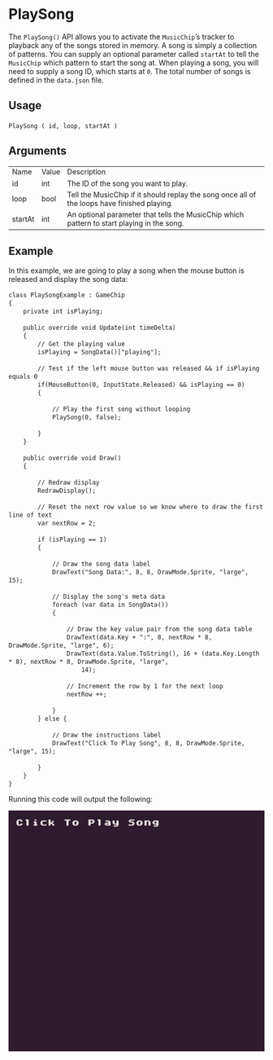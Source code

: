 # PlaySong

The `PlaySong()` API allows you to activate the `MusicChip`’s tracker to playback any of the songs stored in memory. A song is simply a collection of patterns. You can supply an optional parameter called `startAt` to tell the `MusicChip` which pattern to start the song at. When playing a song, you will need to supply a song ID, which starts at `0`. The total number of songs is defined in the `data.json` file.

## Usage

`PlaySong ( id, loop, startAt )`

## Arguments

<table>
  <tr>
    <td>Name</td>
    <td>Value</td>
    <td>Description</td>
  </tr>
  <tr>
    <td>id</td>
    <td>int</td>
    <td>The ID of the song you want to play.</td>
  </tr>
  <tr>
    <td>loop</td>
    <td>bool</td>
    <td>Tell the MusicChip if it should replay the song once all of the loops have finished playing.</td>
  </tr>
  <tr>
    <td>startAt</td>
    <td>int</td>
    <td>An optional parameter that tells the MusicChip which pattern to start playing in the song.</td>
  </tr>
</table>


## Example

In this example, we are going to play a song when the mouse button is released and display the song data:

    class PlaySongExample : GameChip
    {
        private int isPlaying;

        public override void Update(int timeDelta)
        { 
            // Get the playing value
            isPlaying = SongData()["playing"];

            // Test if the left mouse button was released && if isPlaying equals 0
            if(MouseButton(0, InputState.Released) && isPlaying == 0)
            { 

                // Play the first song without looping
                PlaySong(0, false);

            }
        }

        public override void Draw()
        { 

            // Redraw display
            RedrawDisplay();

            // Reset the next row value so we know where to draw the first line of text
            var nextRow = 2;

            if (isPlaying == 1)
            {

                // Draw the song data label
                DrawText("Song Data:", 8, 8, DrawMode.Sprite, "large", 15);

                // Display the song's meta data
                foreach (var data in SongData())
                {

                    // Draw the key value pair from the song data table
                    DrawText(data.Key + ":", 8, nextRow * 8, DrawMode.Sprite, "large", 6);
                    DrawText(data.Value.ToString(), 16 + (data.Key.Length * 8), nextRow * 8, DrawMode.Sprite, "large",
                        14);

                    // Increment the row by 1 for the next loop
                    nextRow ++;

                }
            } else { 

                // Draw the instructions label
                DrawText("Click To Play Song", 8, 8, DrawMode.Sprite, "large", 15);

            }
        }
    }

Running this code will output the following:

<p style="text-align:center"><img src="images/PlaySongOutput_image_0.png" /></p>


